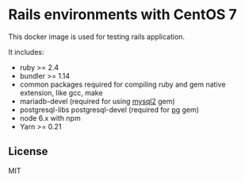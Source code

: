 # Rails environments with CentOS 7

This docker image is used for testing rails application.

It includes:

* ruby >= 2.4
* bundler >= 1.14
* common packages required for compiling ruby and gem native extension, like gcc, make
* mariadb-devel (required for using [mysql2](https://rubygems.org/gems/mysql2/) gem)
* postgresql-libs postgresql-devel (required for [pg](https://rubygems.org/gems/pg/) gem)
* node 6.x with npm
* Yarn >= 0.21

## License

MIT
